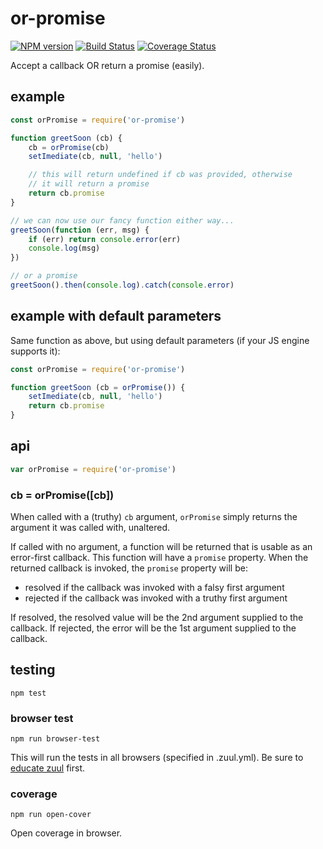 # or-promise

[![NPM version](https://badge.fury.io/js/or-promise.png)](http://badge.fury.io/js/or-promise)
[![Build Status](https://travis-ci.org/jasonpincin/or-promise.svg?branch=master)](https://travis-ci.org/jasonpincin/or-promise)
[![Coverage Status](https://coveralls.io/repos/jasonpincin/or-promise/badge.png?branch=master)](https://coveralls.io/r/jasonpincin/or-promise?branch=master)

Accept a callback OR return a promise (easily).

## example

```javascript
const orPromise = require('or-promise')

function greetSoon (cb) {
    cb = orPromise(cb)
    setImediate(cb, null, 'hello')

    // this will return undefined if cb was provided, otherwise
    // it will return a promise
    return cb.promise
}

// we can now use our fancy function either way...
greetSoon(function (err, msg) {
    if (err) return console.error(err)
    console.log(msg)
})

// or a promise
greetSoon().then(console.log).catch(console.error)
```

## example with default parameters

Same function as above, but using default parameters (if your JS engine supports
it):

```javascript
const orPromise = require('or-promise')

function greetSoon (cb = orPromise()) {
    setImediate(cb, null, 'hello')
    return cb.promise
}
```

## api

```javascript
var orPromise = require('or-promise')
```

### cb = orPromise([cb])

When called with a (truthy) `cb` argument, `orPromise` simply returns the 
argument it was called with, unaltered. 

If called with no argument, a function will be returned that is usable as an 
error-first callback. This function will have a `promise` property. When the
returned callback is invoked, the `promise` property will be:

* resolved if the callback was invoked with a falsy first argument
* rejected if the callback was invoked with a truthy first argument

If resolved, the resolved value will be the 2nd argument supplied to the
callback. If rejected, the error will be the 1st argument supplied to the
callback.

## testing

`npm test`

### browser test

`npm run browser-test`

This will run the tests in all browsers (specified in .zuul.yml). Be sure to 
[educate zuul](https://github.com/defunctzombie/zuul/wiki/cloud-testing#2-educate-zuul) 
first.

### coverage

`npm run open-cover`

Open coverage in browser.
